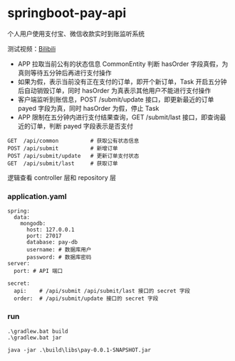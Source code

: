 # springboot-pay-api

个人用户使用支付宝、微信收款实时到账监听系统

测试视频：[Bilibili](https://www.bilibili.com/video/av49083749/)

- APP 拉取当前公有的状态信息 CommonEntity 判断 hasOrder 字段真假，为真则等待五分钟后再进行支付操作
- 如果为假，表示当前没有正在支付的订单，即开个新订单，Task 开启五分钟后自动销毁订单，同时 hasOrder 为真表示其他用户不能进行支付操作
- 客户端监听到账信息，POST /submit/update 接口，即更新最近的订单 payed 字段为真，同时 hasOrder 为假，停止 Task
- APP 限制在五分钟内进行支付结果查询，GET /submit/last 接口，即查询最近的订单，判断 payed 字段表示是否支付

```
GET  /api/common          # 获取公有状态信息
POST /api/submit          # 新增订单
POST /api/submit/update   # 更新订单支付状态
GET  /api/submit/last     # 获取订单
```

逻辑查看 controller 层和 repository 层

### application.yaml

```
spring:
  data:
    mongodb:
      host: 127.0.0.1
      port: 27017
      database: pay-db
      username: # 数据库用户
      password: # 数据库密码
server:
  port: # API 端口

secret:
  api:    # /api/submit /api/submit/last 接口的 secret 字段
  order:  # /api/submit/update 接口的 secret 字段
```
### run

```
.\gradlew.bat build
.\gradlew.bat jar

java -jar .\build\libs\pay-0.0.1-SNAPSHOT.jar
```
